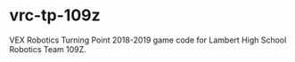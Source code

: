 # vrc-tp-109z
VEX Robotics Turning Point 2018-2019 game code for Lambert High School Robotics Team 109Z.